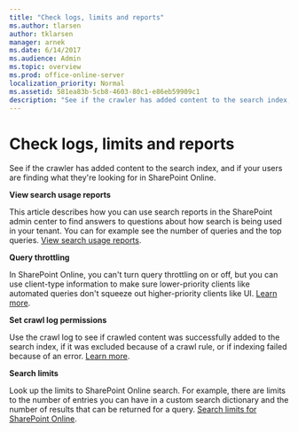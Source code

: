 ```yaml
---
title: "Check logs, limits and reports"
ms.author: tlarsen
author: tklarsen
manager: arnek
ms.date: 6/14/2017
ms.audience: Admin
ms.topic: overview
ms.prod: office-online-server
localization_priority: Normal
ms.assetid: 581ea83b-5cb8-4603-80c1-e86eb59909c1
description: "See if the crawler has added content to the search index, and if your users are finding what they're looking for in SharePoint Online."
---
```


# Check logs, limits and reports

See if the crawler has added content to the search index, and if your users are finding what they're looking for in SharePoint Online.
  
 **View search usage reports**
  
This article describes how you can use search reports in the SharePoint admin center to find answers to questions about how search is being used in your tenant. You can for example see the number of queries and the top queries. [View search usage reports](https://support.office.com/article/2cd8f257-c29b-423d-8265-d44e6214d095).
  
 **Query throttling**
  
In SharePoint Online, you can't turn query throttling on or off, but you can use client-type information to make sure lower-priority clients like automated queries don't squeeze out higher-priority clients like UI. [Learn more](query-throttling).
  
 **Set crawl log permissions**
  
Use the crawl log to see if crawled content was successfully added to the search index, if it was excluded because of a crawl rule, or if indexing failed because of an error. [Learn more](set-crawl-log-permissions).
  
 **Search limits**
  
Look up the limits to SharePoint Online search. For example, there are limits to the number of entries you can have in a custom search dictionary and the number of results that can be returned for a query. [Search limits for SharePoint Online](https://support.office.com/article/7c06e9ed-98b6-4304-a900-14773a8fa32f).
  

